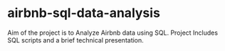 # airbnb-sql-data-analysis
  Aim of the project is to Analyze Airbnb data using SQL. Project  Includes SQL scripts and a brief technical presentation.

